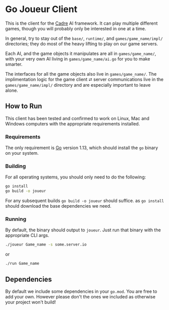 # Go Joueur Client

This is the client for the [Cadre] AI framework. It can play multiple
different games, though you will probably only be interested in one at a time.

In general, try to stay out of the `base/`, `runtime/`, and
`games/game_name/impl/` directories; they do most of the heavy lifting to play
on our game servers.

Each AI, and the game objects it manipulates are all in `games/game_name/`,
with your very own AI living in `games/game_name/ai.go` for you to make
smarter.

The interfaces for all the game objects also live in `games/game_name/`. The
implimentation logic for the game client ⮂ server communications live in the
`games/game_name/impl/` directory and are especially important to leave alone.

## How to Run

This client has been tested and confirmed to work on Linux, Mac and Windows
computers with the appropriate requirements installed.

### Requirements

The only requirement is [Go] version 1.13, which should install the `go`
binary on your system.

### Building

For all operating systems, you should only need to do the following:

```bash
go install
go build -o joueur
```

For any subsequent builds `go build -o joueur` should suffice. as `go install` should
download the base dependencies we need.

### Running

By default, the binary should output to `joueur`. Just run that binary with
the appropriate CLI args.

```bash
./joueur Game_name -s some.server.io
```

or

```bash
./run Game_name
```

## Dependencies

By default we include some dependencies in your `go.mod`. You are free to add
your own. However please don't the ones we included as otherwise your project
won't build!

[Cadre]: https://github.com/siggame/Cadre
[Go]: https://golang.org/
